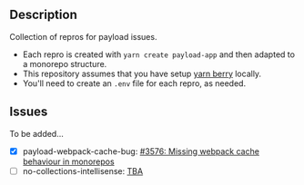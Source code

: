 ## Description

Collection of repros for payload issues.

- Each repro is created with `yarn create payload-app` and then adapted to a monorepo structure.
- This repository assumes that you have setup [yarn berry](https://yarnpkg.com/getting-started/install) locally.
- You'll need to create an `.env` file for each repro, as needed.

## Issues

To be added...
- [x] payload-webpack-cache-bug: [#3576: Missing webpack cache behaviour in monorepos](https://github.com/payloadcms/payload/issues/3756)
- [ ] no-collections-intellisense: [TBA]()